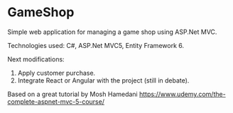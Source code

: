 # GameShop
Simple web application for managing a game shop using ASP.Net MVC.

Technologies used: C#, ASP.Net MVC5, Entity Framework 6.

Next modifications:
1. Apply customer purchase.
2. Integrate React or Angular with the project (still in debate).

Based on a great tutorial by Mosh Hamedani https://www.udemy.com/the-complete-aspnet-mvc-5-course/
